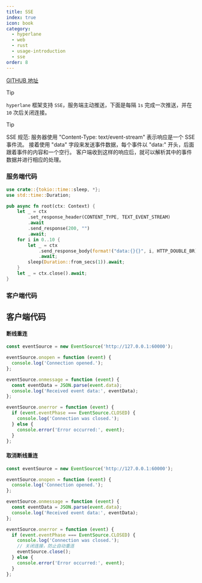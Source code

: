 ```yaml
---
title: SSE
index: true
icon: book
category:
  - hyperlane
  - web
  - rust
  - usage-introduction
  - sse
order: 8
---
```


<Share colorful />

[GITHUB 地址](https://github.com/eastspire/hyperlane-quick-start/tree/sse)

> [!tip]
>
> `hyperlane` 框架支持 `SSE`，服务端主动推送，下面是每隔 `1s` 完成一次推送，并在 `10` 次后关闭连接。

> [!tip]
> SSE 规范: 服务器使用 "Content-Type: text/event-stream" 表示响应是一个 SSE 事件流。
> 接着使用 "data" 字段来发送事件数据，每个事件以 "data:" 开头，后面跟着事件的内容和一个空行。
> 客户端收到这样的响应后，就可以解析其中的事件数据并进行相应的处理。

### 服务端代码

```rust
use crate::{tokio::time::sleep, *};
use std::time::Duration;

pub async fn root(ctx: Context) {
    let _ = ctx
        .set_response_header(CONTENT_TYPE, TEXT_EVENT_STREAM)
        .await
        .send_response(200, "")
        .await;
    for i in 0..10 {
        let _ = ctx
            .send_response_body(format!("data:{}{}", i, HTTP_DOUBLE_BR))
            .await;
        sleep(Duration::from_secs(1)).await;
    }
    let _ = ctx.close().await;
}
```

### 客户端代码

## 客户端代码

#### 断线重连

```js
const eventSource = new EventSource('http://127.0.0.1:60000');

eventSource.onopen = function (event) {
  console.log('Connection opened.');
};

eventSource.onmessage = function (event) {
  const eventData = JSON.parse(event.data);
  console.log('Received event data:', eventData);
};

eventSource.onerror = function (event) {
  if (event.eventPhase === EventSource.CLOSED) {
    console.log('Connection was closed.');
  } else {
    console.error('Error occurred:', event);
  }
};
```

#### 取消断线重连

```js
const eventSource = new EventSource('http://127.0.0.1:60000');

eventSource.onopen = function (event) {
  console.log('Connection opened.');
};

eventSource.onmessage = function (event) {
  const eventData = JSON.parse(event.data);
  console.log('Received event data:', eventData);
};

eventSource.onerror = function (event) {
  if (event.eventPhase === EventSource.CLOSED) {
    console.log('Connection was closed.');
    // 关闭连接，防止自动重连
    eventSource.close();
  } else {
    console.error('Error occurred:', event);
  }
};
```
